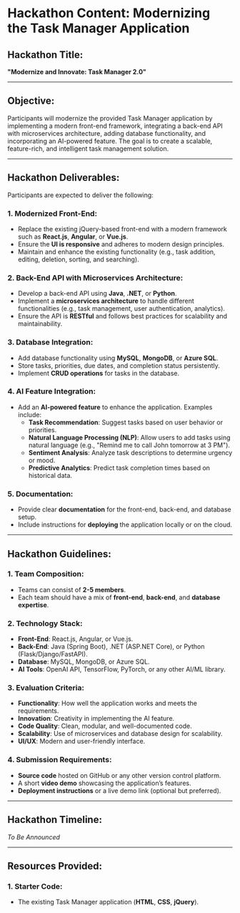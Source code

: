 # Hackathon Content: Modernizing the Task Manager Application

## Hackathon Title:
**"Modernize and Innovate: Task Manager 2.0"**

---

## Objective:
Participants will modernize the provided Task Manager application by implementing a modern front-end framework, integrating a back-end API with microservices architecture, adding database functionality, and incorporating an AI-powered feature. The goal is to create a scalable, feature-rich, and intelligent task management solution.

---

## Hackathon Deliverables:
Participants are expected to deliver the following:

### 1. Modernized Front-End:
- Replace the existing jQuery-based front-end with a modern framework such as **React.js**, **Angular**, or **Vue.js**.
- Ensure the **UI is responsive** and adheres to modern design principles.
- Maintain and enhance the existing functionality (e.g., task addition, editing, deletion, sorting, and searching).

### 2. Back-End API with Microservices Architecture:
- Develop a back-end API using **Java**, **.NET**, or **Python**.
- Implement a **microservices architecture** to handle different functionalities (e.g., task management, user authentication, analytics).
- Ensure the API is **RESTful** and follows best practices for scalability and maintainability.

### 3. Database Integration:
- Add database functionality using **MySQL**, **MongoDB**, or **Azure SQL**.
- Store tasks, priorities, due dates, and completion status persistently.
- Implement **CRUD operations** for tasks in the database.

### 4. AI Feature Integration:
- Add an **AI-powered feature** to enhance the application. Examples include:
  - **Task Recommendation**: Suggest tasks based on user behavior or priorities.
  - **Natural Language Processing (NLP)**: Allow users to add tasks using natural language (e.g., "Remind me to call John tomorrow at 3 PM").
  - **Sentiment Analysis**: Analyze task descriptions to determine urgency or mood.
  - **Predictive Analytics**: Predict task completion times based on historical data.

### 5. Documentation:
- Provide clear **documentation** for the front-end, back-end, and database setup.
- Include instructions for **deploying** the application locally or on the cloud.

---

## Hackathon Guidelines:

### 1. Team Composition:
- Teams can consist of **2-5 members**.
- Each team should have a mix of **front-end**, **back-end**, and **database expertise**.

### 2. Technology Stack:
- **Front-End**: React.js, Angular, or Vue.js.
- **Back-End**: Java (Spring Boot), .NET (ASP.NET Core), or Python (Flask/Django/FastAPI).
- **Database**: MySQL, MongoDB, or Azure SQL.
- **AI Tools**: OpenAI API, TensorFlow, PyTorch, or any other AI/ML library.

### 3. Evaluation Criteria:
- **Functionality**: How well the application works and meets the requirements.
- **Innovation**: Creativity in implementing the AI feature.
- **Code Quality**: Clean, modular, and well-documented code.
- **Scalability**: Use of microservices and database design for scalability.
- **UI/UX**: Modern and user-friendly interface.

### 4. Submission Requirements:
- **Source code** hosted on GitHub or any other version control platform.
- A short **video demo** showcasing the application’s features.
- **Deployment instructions** or a live demo link (optional but preferred).

---

## Hackathon Timeline:
_To Be Announced_

---

## Resources Provided:

### 1. Starter Code:
- The existing Task Manager application (**HTML**, **CSS**, **jQuery**).


